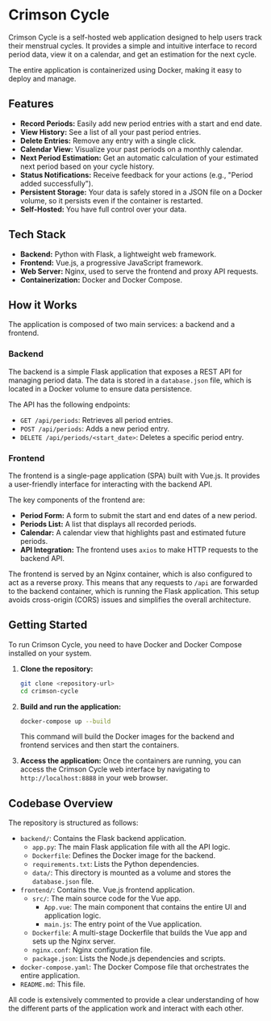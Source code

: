 # Crimson Cycle

Crimson Cycle is a self-hosted web application designed to help users track their menstrual cycles. It provides a simple and intuitive interface to record period data, view it on a calendar, and get an estimation for the next cycle.

The entire application is containerized using Docker, making it easy to deploy and manage.

## Features

-   **Record Periods:** Easily add new period entries with a start and end date.
-   **View History:** See a list of all your past period entries.
-   **Delete Entries:** Remove any entry with a single click.
-   **Calendar View:** Visualize your past periods on a monthly calendar.
-   **Next Period Estimation:** Get an automatic calculation of your estimated next period based on your cycle history.
-   **Status Notifications:** Receive feedback for your actions (e.g., "Period added successfully").
-   **Persistent Storage:** Your data is safely stored in a JSON file on a Docker volume, so it persists even if the container is restarted.
-   **Self-Hosted:** You have full control over your data.

## Tech Stack

-   **Backend:** Python with Flask, a lightweight web framework.
-   **Frontend:** Vue.js, a progressive JavaScript framework.
-   **Web Server:** Nginx, used to serve the frontend and proxy API requests.
-   **Containerization:** Docker and Docker Compose.

## How it Works

The application is composed of two main services: a backend and a frontend.

### Backend

The backend is a simple Flask application that exposes a REST API for managing period data. The data is stored in a `database.json` file, which is located in a Docker volume to ensure data persistence.

The API has the following endpoints:

-   `GET /api/periods`: Retrieves all period entries.
-   `POST /api/periods`: Adds a new period entry.
-   `DELETE /api/periods/<start_date>`: Deletes a specific period entry.

### Frontend

The frontend is a single-page application (SPA) built with Vue.js. It provides a user-friendly interface for interacting with the backend API.

The key components of the frontend are:

-   **Period Form:** A form to submit the start and end dates of a new period.
-   **Periods List:** A list that displays all recorded periods.
-   **Calendar:** A calendar view that highlights past and estimated future periods.
-   **API Integration:** The frontend uses `axios` to make HTTP requests to the backend API.

The frontend is served by an Nginx container, which is also configured to act as a reverse proxy. This means that any requests to `/api` are forwarded to the backend container, which is running the Flask application. This setup avoids cross-origin (CORS) issues and simplifies the overall architecture.

## Getting Started

To run Crimson Cycle, you need to have Docker and Docker Compose installed on your system.

1.  **Clone the repository:**
    ```bash
    git clone <repository-url>
    cd crimson-cycle
    ```

2.  **Build and run the application:**
    ```bash
    docker-compose up --build
    ```
    This command will build the Docker images for the backend and frontend services and then start the containers.

3.  **Access the application:**
    Once the containers are running, you can access the Crimson Cycle web interface by navigating to `http://localhost:8888` in your web browser.

## Codebase Overview

The repository is structured as follows:

-   `backend/`: Contains the Flask backend application.
    -   `app.py`: The main Flask application file with all the API logic.
    -   `Dockerfile`: Defines the Docker image for the backend.
    -   `requirements.txt`: Lists the Python dependencies.
    -   `data/`: This directory is mounted as a volume and stores the `database.json` file.
-   `frontend/`: Contains the. Vue.js frontend application.
    -   `src/`: The main source code for the Vue app.
        -   `App.vue`: The main component that contains the entire UI and application logic.
        -   `main.js`: The entry point of the Vue application.
    -   `Dockerfile`: A multi-stage Dockerfile that builds the Vue app and sets up the Nginx server.
    -   `nginx.conf`: Nginx configuration file.
    -   `package.json`: Lists the Node.js dependencies and scripts.
-   `docker-compose.yaml`: The Docker Compose file that orchestrates the entire application.
-   `README.md`: This file.

All code is extensively commented to provide a clear understanding of how the different parts of the application work and interact with each other.

